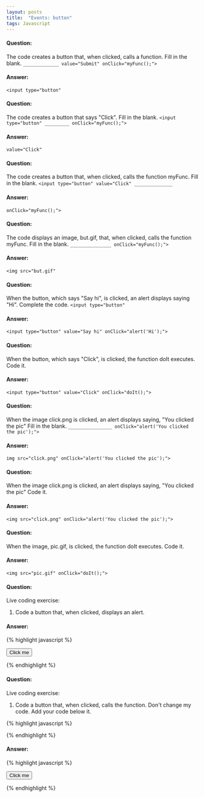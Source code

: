 ```yaml
---
layout: posts
title:  "Events: button"
tags: Javascript
---
```


#### Question:
The code creates a button that, when clicked, calls a function. Fill in the blank.
`_____________ value="Submit" onClick="myFunc();">`

#### Answer:
`<input type="button"`

#### Question:
The code creates a button that says "Click". Fill in the blank.
`<input type="button" _________ onClick="myFunc();">`

#### Answer:
`value="Click"`

#### Question:
The code creates a button that, when clicked, calls the function myFunc. Fill in the blank.
`<input type="button" value="Click" ______________`

#### Answer:
`onClick="myFunc();">`

#### Question:
The code displays an image, but.gif, that, when clicked, calls the function myFunc. Fill in the blank.
`_______________ onClick="myFunc();">`

#### Answer:
`<img src="but.gif"`

#### Question:
When the button, which says "Say hi", is clicked, an alert displays saying "Hi". Complete the code.
`<input type="button"`

#### Answer:
`<input type="button" value="Say hi" onClick="alert('Hi');">`

#### Question:
When the button, which says "Click", is clicked, the function doIt executes. Code it.

#### Answer:
`<input type="button" value="Click" onClick="doIt();">`

#### Question:
When the image click.png is clicked, an alert displays saying, "You clicked the pic" Fill in the blank.
`________________ onClick="alert('You clicked the pic');">`

#### Answer:
`img src="click.png" onClick="alert('You clicked the pic');">`

#### Question:
When the image click.png is clicked, an alert displays saying, "You clicked the pic" Code it.

#### Answer:
`<img src="click.png" onClick="alert('You clicked the pic');">`

#### Question:
When the image, pic.gif, is clicked, the function doIt executes. Code it.

#### Answer:
`<img src="pic.gif" onClick="doIt();">`

#### Question:
Live coding exercise:
1) Code a button that, when clicked, displays an alert.

#### Answer:
{% highlight javascript %}

<input type="button" value="Click me" onClick="alert('Clicking the button aye');">

{% endhighlight %}

#### Question:
Live coding exercise:
1) Code a button that, when clicked, calls the function. Don't change my code. Add your code below it.

{% highlight javascript %}

<script>
function greet() {
  alert("Hello world!");
}
</script>

{% endhighlight %}

#### Answer:
{% highlight javascript %}

<script>
function greet() {
  alert("Hello world!");
}
</script>
<input type="button" value="Click me" onClick="greet();">

{% endhighlight %}
